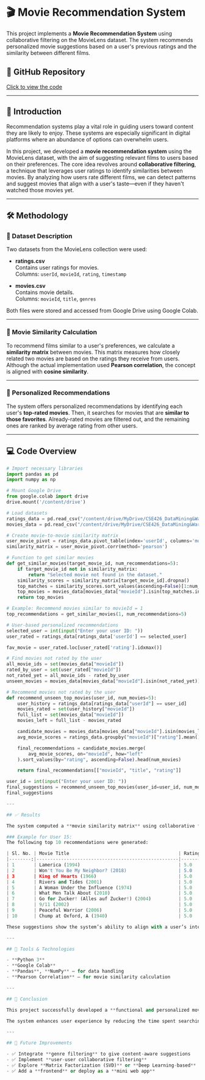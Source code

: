 # 🎬 Movie Recommendation System

This project implements a **Movie Recommendation System** using collaborative filtering on the MovieLens dataset. The system recommends personalized movie suggestions based on a user's previous ratings and the similarity between different films.

## 📂 GitHub Repository

[Click to view the code](https://github.com/Ahana-tabassum/CSE426_DataMining-WarehouseLAB/blob/main/MaheruTabassumOhana_2125051015_Assignment01.ipynb)

---

## 📌 Introduction

Recommendation systems play a vital role in guiding users toward content they are likely to enjoy. These systems are especially significant in digital platforms where an abundance of options can overwhelm users.

In this project, we developed a **movie recommendation system** using the MovieLens dataset, with the aim of suggesting relevant films to users based on their preferences. The core idea revolves around **collaborative filtering**, a technique that leverages user ratings to identify similarities between movies. By analyzing how users rate different films, we can detect patterns and suggest movies that align with a user's taste—even if they haven't watched those movies yet.

---

## 🛠 Methodology

### 📁 Dataset Description

Two datasets from the MovieLens collection were used:

- **ratings.csv**  
  Contains user ratings for movies.  
  Columns: `userId`, `movieId`, `rating`, `timestamp`

- **movies.csv**  
  Contains movie details.  
  Columns: `movieId`, `title`, `genres`

Both files were stored and accessed from Google Drive using Google Colab.

---

### 🧠 Movie Similarity Calculation

To recommend films similar to a user's preferences, we calculate a **similarity matrix** between movies. This matrix measures how closely related two movies are based on the ratings they receive from users. Although the actual implementation used **Pearson correlation**, the concept is aligned with **cosine similarity**.

---

### 🎯 Personalized Recommendations

The system offers personalized recommendations by identifying each user's **top-rated movies**. Then, it searches for movies that are **similar to those favorites**. Already-rated movies are filtered out, and the remaining ones are ranked by average rating from other users.

---

## 💻 Code Overview

```python
# Import necessary libraries
import pandas as pd
import numpy as np

# Mount Google Drive
from google.colab import drive
drive.mount('/content/drive')

# Load datasets
ratings_data = pd.read_csv("/content/drive/MyDrive/CSE426_DataMining&WarehouseLAB/Assignment01/ratings.csv")
movies_data = pd.read_csv("/content/drive/MyDrive/CSE426_DataMining&WarehouseLAB/Assignment01/movies.csv")

# Create movie-to-movie similarity matrix
user_movie_pivot = ratings_data.pivot_table(index='userId', columns='movieId', values='rating')
similarity_matrix = user_movie_pivot.corr(method='pearson')

# Function to get similar movies
def get_similar_movies(target_movie_id, num_recommendations=5):
    if target_movie_id not in similarity_matrix:
        return "Selected movie not found in the dataset."
    similarity_scores = similarity_matrix[target_movie_id].dropna()
    top_matches = similarity_scores.sort_values(ascending=False)[1:num_recommendations+1]
    top_movies = movies_data[movies_data["movieId"].isin(top_matches.index)][["movieId", "title"]]
    return top_movies

# Example: Recommend movies similar to movieId = 1
top_recommendations = get_similar_movies(1, num_recommendations=5)

# User-based personalized recommendations
selected_user = int(input("Enter your user ID: "))
user_rated = ratings_data[ratings_data['userId'] == selected_user]

fav_movie = user_rated.loc[user_rated['rating'].idxmax()]

# Find movies not rated by the user
all_movie_ids = set(movies_data["movieId"])
rated_by_user = set(user_rated["movieId"])
not_rated_yet = all_movie_ids - rated_by_user
unseen_movies = movies_data[movies_data["movieId"].isin(not_rated_yet)]

# Recommend movies not rated by the user
def recommend_unseen_top_movies(user_id, num_movies=5):
    user_history = ratings_data[ratings_data["userId"] == user_id]
    movies_rated = set(user_history["movieId"])
    full_list = set(movies_data["movieId"])
    movies_left = full_list - movies_rated

    candidate_movies = movies_data[movies_data["movieId"].isin(movies_left)]
    avg_movie_scores = ratings_data.groupby("movieId")["rating"].mean()

    final_recommendations = candidate_movies.merge(
        avg_movie_scores, on="movieId", how="left"
    ).sort_values(by="rating", ascending=False).head(num_movies)

    return final_recommendations[["movieId", "title", "rating"]]

user_id = int(input("Enter your user ID: "))
final_suggestions = recommend_unseen_top_movies(user_id=user_id, num_movies=10)
final_suggestions

---

## ✅ Results

The system computed a **movie similarity matrix** using collaborative filtering based on user ratings, allowing it to identify films with strong correlations in viewer preferences.

### Example for User 15:
The following top 10 recommendations were generated:

| Sl. No. | Movie Title                                        | Rating |
|--------:|----------------------------------------------------|--------|
| 1       | Lamerica (1994)                                    | 5.0    |
| 2       | Won't You Be My Neighbor? (2018)                   | 5.0    |
| 3       | King of Hearts (1966)                              | 5.0    |
| 4       | Rivers and Tides (2001)                            | 5.0    |
| 5       | A Woman Under the Influence (1974)                 | 5.0    |
| 6       | What Men Talk About (2010)                         | 5.0    |
| 7       | Go for Zucker! (Alles auf Zucker!) (2004)          | 5.0    |
| 8       | 9/11 (2002)                                        | 5.0    |
| 9       | Peaceful Warrior (2006)                            | 5.0    |
| 10      | Chump at Oxford, A (1940)                          | 5.0    |

These suggestions show the system’s ability to align with a user’s interests, including non-mainstream or international films.

---

## 🧰 Tools & Technologies

- **Python 3**
- **Google Colab**
- **Pandas**, **NumPy** – for data handling
- **Pearson Correlation** – for movie similarity calculation

---

## 🧾 Conclusion

This project successfully developed a **functional and personalized movie recommendation system** using the MovieLens dataset. By applying **collaborative filtering techniques** and computing a similarity matrix between films, the system provides movie suggestions tailored to each user’s preferences.

The system enhances user experience by reducing the time spent searching for content and increasing the relevance of what is suggested.

---

## 🚀 Future Improvements

- ✅ Integrate **genre filtering** to give content-aware suggestions  
- ✅ Implement **user-user collaborative filtering**  
- ✅ Explore **Matrix Factorization (SVD)** or **Deep Learning-based** recommenders  
- ✅ Add a **frontend** or deploy as a **mini web app**
